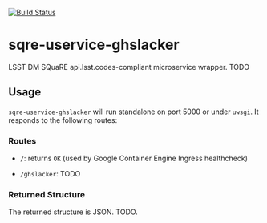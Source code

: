 [![Build Status](https://travis-ci.org/lsst-sqre/uservice-ghslacker.svg?branch=master)](https://travis-ci.org/lsst-sqre/uservice-ghslacker)

# sqre-uservice-ghslacker

LSST DM SQuaRE api.lsst.codes-compliant microservice wrapper.  TODO

## Usage

`sqre-uservice-ghslacker` will run standalone on port
5000 or under `uwsgi`.  It responds to the following routes:

### Routes

* `/`: returns `OK` (used by Google Container Engine Ingress healthcheck)

* `/ghslacker`: TODO

### Returned Structure

The returned structure is JSON.  TODO.
